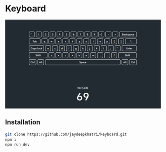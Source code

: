 # Keyboard

![Img](./public/preview.png)

## Installation

```sh
git clone https://github.com/jaydeepkhatri/keyboard.git
npm i
npm run dev
```